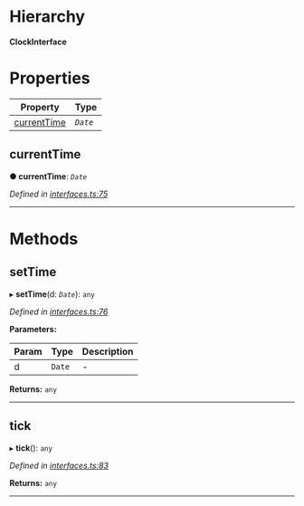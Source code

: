

# Hierarchy

**ClockInterface**

# Properties

|Property|Type|
|--------|----|
|[currentTime](_interfaces_.interfaces.clockinterface.md#currenttime) | *`Date`*|

<a id="currenttime"></a>

##  currentTime

**●  currentTime**:  *`Date`* 

*Defined in [interfaces.ts:75](https://github.com/tgreyjs/typedoc-plugin-markdown/blob/master/tests/src/interfaces.ts#L75)*

___

# Methods

<a id="settime"></a>

##  setTime

▸ **setTime**(d: *`Date`*): `any`

*Defined in [interfaces.ts:76](https://github.com/tgreyjs/typedoc-plugin-markdown/blob/master/tests/src/interfaces.ts#L76)*

**Parameters:**

| Param | Type | Description |
| ------ | ------ | ------ |
| d | `Date`   |  - |

**Returns:** `any`

___

<a id="tick"></a>

##  tick

▸ **tick**(): `any`

*Defined in [interfaces.ts:83](https://github.com/tgreyjs/typedoc-plugin-markdown/blob/master/tests/src/interfaces.ts#L83)*

**Returns:** `any`

___

